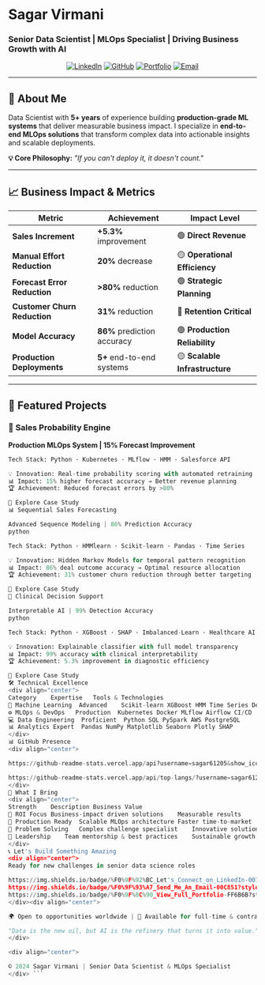 # Sagar Virmani
### Senior Data Scientist | MLOps Specialist | Driving Business Growth with AI

<div align="center">

[![LinkedIn](https://img.shields.io/badge/💼_LinkedIn-0077B5?style=for-the-badge&logo=linkedin&logoColor=white)](https://linkedin.com/in/sagar-virmani/)
[![GitHub](https://img.shields.io/badge/💻_GitHub-181717?style=for-the-badge&logo=github&logoColor=white)](https://github.com/sagar61205)
[![Portfolio](https://img.shields.io/badge/🚀_Portfolio-FF6B6B?style=for-the-badge)](https://sagar61205.github.io/)
[![Email](https://img.shields.io/badge/📧_Contact-00C851?style=for-the-badge)](mailto:your.email@example.com)

</div>

---

## 🌟 **About Me**

Data Scientist with **5+ years** of experience building **production-grade ML systems** that deliver measurable business impact. I specialize in **end-to-end MLOps solutions** that transform complex data into actionable insights and scalable deployments.

**💡 Core Philosophy:** *"If you can't deploy it, it doesn't count."*

---

## 📈 **Business Impact & Metrics**

<div align="center">

| **Metric** | **Achievement** | **Impact Level** |
|------------|-----------------|------------------|
| **Sales Increment** | **+5.3%** improvement | 🟢 **Direct Revenue** |
| **Manual Effort Reduction** | **20%** decrease | 🟡 **Operational Efficiency** |
| **Forecast Error Reduction** | **>80%** reduction | 🟢 **Strategic Planning** |
| **Customer Churn Reduction** | **31%** reduction | 🔴 **Retention Critical** |
| **Model Accuracy** | **86%** prediction accuracy | 🟢 **Production Reliability** |
| **Production Deployments** | **5+** end-to-end systems | 🟡 **Scalable Infrastructure** |

</div>

---

## 🚀 **Featured Projects**

### 🎯 **Sales Probability Engine**
**Production MLOps System | 15% Forecast Improvement**

```python
Tech Stack: Python · Kubernetes · MLflow · HMM · Salesforce API

💡 Innovation: Real-time probability scoring with automated retraining
📊 Impact: 15% higher forecast accuracy → Better revenue planning
🏆 Achievement: Reduced forecast errors by >80%

🔗 Explore Case Study
📊 Sequential Sales Forecasting

Advanced Sequence Modeling | 86% Prediction Accuracy
python

Tech Stack: Python · HMMlearn · Scikit-learn · Pandas · Time Series

💡 Innovation: Hidden Markov Models for temporal pattern recognition
📊 Impact: 86% deal outcome accuracy → Optimal resource allocation
🏆 Achievement: 31% customer churn reduction through better targeting

🔗 Explore Case Study
🏥 Clinical Decision Support

Interpretable AI | 99% Detection Accuracy
python

Tech Stack: Python · XGBoost · SHAP · Imbalanced-Learn · Healthcare AI

💡 Innovation: Explainable classifier with full model transparency
📊 Impact: 99% accuracy with clinical interpretability
🏆 Achievement: 5.3% improvement in diagnostic efficiency

🔗 Explore Case Study
🛠 Technical Excellence
<div align="center">
Category	Expertise	Tools & Technologies
🤖 Machine Learning	Advanced	Scikit-learn XGBoost HMM Time Series Deep Learning
⚙️ MLOps & DevOps	Production	Kubernetes Docker MLflow Airflow CI/CD
💻 Data Engineering	Proficient	Python SQL PySpark AWS PostgreSQL
📊 Analytics	Expert	Pandas NumPy Matplotlib Seaborn Plotly SHAP
</div>
📊 GitHub Presence
<div align="center">

https://github-readme-stats.vercel.app/api?username=sagar61205&show_icons=true&count_private=true&theme=dark&hide_border=true&bg_color=0d1117&title_color=58a6ff&icon_color=58a6ff&text_color=c9d1d9

https://github-readme-stats.vercel.app/api/top-langs/?username=sagar61205&layout=compact&theme=dark&hide_border=true&bg_color=0d1117&title_color=58a6ff&text_color=c9d1d9
</div>
💼 What I Bring
<div align="center">
Strength	Description	Business Value
🎯 ROI Focus	Business-impact driven solutions	Measurable results
🚀 Production Ready	Scalable MLOps architecture	Faster time-to-market
🔧 Problem Solving	Complex challenge specialist	Innovative solutions
👥 Leadership	Team mentorship & best practices	Sustainable growth
</div>
📞 Let's Build Something Amazing
<div align="center">
Ready for new challenges in senior data science roles

https://img.shields.io/badge/%F0%9F%92%BC_Let's_Connect_on_LinkedIn-0077B5?style=for-the-badge&logo=linkedin&logoColor=white
https://img.shields.io/badge/%F0%9F%93%A7_Send_Me_An_Email-00C851?style=for-the-badge
https://img.shields.io/badge/%F0%9F%8C%90_View_Full_Portfolio-FF6B6B?style=for-the-badge
</div><div align="center">

🌍 Open to opportunities worldwide | 💼 Available for full-time & contract roles

"Data is the new oil, but AI is the refinery that turns it into value."
</div>

<div align="center">

© 2024 Sagar Virmani | Senior Data Scientist & MLOps Specialist
</div> ```
